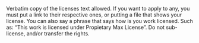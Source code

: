 Verbatim copy of the licenses text allowed.
If you want to apply to any, you must put a link to their respective ones, or putting a file that shows your license.
You can also say a phrase that says how is you work licensed.
Such as: “This work is licensed under Propietary Max License”.
Do not sub-license, and/or transfer the rights.

